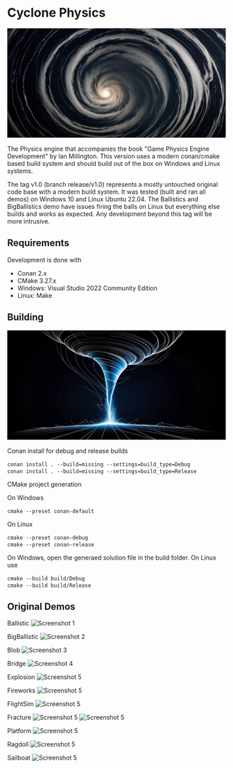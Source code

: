 # Cyclone Physics

![banner 1](./doc/banner1.jpg)

The Physics engine that accompanies the book "Game Physics Engine Development" by Ian Millington.
This version uses a modern conan/cmake based build system and should build out of the box on Windows and Linux systems.

The tag v1.0 (branch release/v1.0) represents a mostly untouched original code base with a modern build system. It was tested (built and ran all demos) on Windows 10 and Linux Ubuntu 22.04.
The Ballistics and BigBallistics demo have issues firing the balls on Linux but everything else builds and works as expected.
Any development beyond this tag will be more intrusive.

## Requirements

Development is done with
* Conan 2.x
* CMake 3.27.x
* Windows: Visual Studio 2022 Community Edition
* Linux: Make

## Building

![banner 1](./doc/banner2.jpg)

Conan install for debug and release builds
```
conan install . --build=missing --settings=build_type=Debug
conan install . --build=missing --settings=build_type=Release
```

CMake project generation

On Windows
```
cmake --preset conan-default
```

On Linux
```
cmake --preset conan-debug
cmake --preset conan-release
```

On Windows, open the generaed solution file in the build folder.
On Linux use
```
cmake --build build/Debug
cmake --build build/Release
```

## Original Demos

Ballistic
![Screenshot 1](./doc/ballistic_screenshot_1.jpg)

BigBallistic
![Screenshot 2](./doc/bigballistic_screenshot_1.jpg)

Blob
![Screenshot 3](./doc/blob_screenshot_1.jpg)

Bridge
![Screenshot 4](./doc/bridge_screenshot_1.jpg)

Explosion
![Screenshot 5](./doc/explosion_screenshot_1.jpg)

Fireworks
![Screenshot 5](./doc/fireworks_screenshot_1.jpg)

FlightSim
![Screenshot 5](./doc/flightsim_screenshot_1.jpg)

Fracture
![Screenshot 5](./doc/fracture_screenshot_1.jpg)
![Screenshot 5](./doc/fracture_screenshot_2.jpg)

Platform
![Screenshot 5](./doc/platform_screenshot_1.jpg)

Ragdoll
![Screenshot 5](./doc/ragdoll_screenshot_1.jpg)

Sailboat
![Screenshot 5](./doc/sailboat_screenshot_1.jpg)